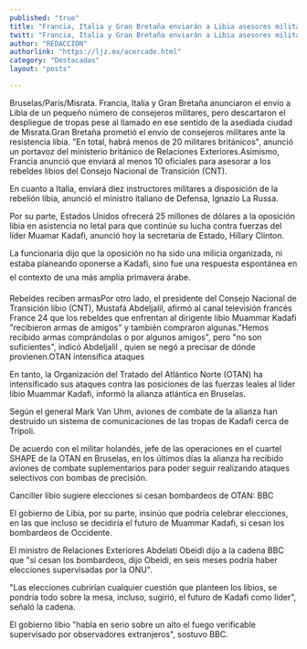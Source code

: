 ```yaml
---
published: "true"
title: "Francia, Italia y Gran Bretaña enviarán a Libia asesores militares"
twitt: "Francia, Italia y Gran Bretaña enviarán a Libia asesores militares"
author: "REDACCION"
authorlink: "https://ljz.mx/acercade.html"
category: "Destacadas"
layout: "posts"

---
```



  Bruselas/París/Misrata. Francia, Italia y Gran Bretaña anunciaron el envío a Libia de un pequeño número de consejeros militares, pero descartaron el despliegue de tropas pese al llamado en ese sentido de la asediada ciudad de Misrata.Gran Bretaña prometió el envío de consejeros militares ante la resistencia libia. "En total, habrá menos de 20 militares británicos", anunció un portavoz del ministerio británico de Relaciones Exteriores.Asimismo, Francia anunció que enviará al menos 10 oficiales para asesorar a los rebeldes libios del Consejo Nacional de Transición (CNT).



  En cuanto a Italia, enviará diez instructores militares a disposición de la rebelión libia, anunció el ministro italiano de Defensa, Ignazio La Russa.



  Por su parte, Estados Unidos ofrecerá 25 millones de dólares a la oposición libia en asistencia no letal para que continúe su lucha contra fuerzas del líder Muamar Kadafi, anunció hoy la secretaria de Estado, Hillary Clinton.



  La funcionaria dijo que la oposición no ha sido una milicia organizada, ni estaba planeando oponerse a Kadafi, sino fue una respuesta espontánea en el contexto de una más amplia primavera árabe.



  Rebeldes reciben armasPor otro lado, el presidente del Consejo Nacional de Transición libio (CNT), Mustafá Abdeljalil, afirmó al canal televisión francés France 24 que los rebeldes que enfrentan al dirigente libio Muammar Kadafi "recibieron armas de amigos" y también compraron algunas."Hemos recibido armas comprándolas o por algunos amigos", pero "no son suficientes", indicó Abdeljalil , quien se negó a precisar de dónde provienen.OTAN intensifica ataques



  En tanto, la Organización del Tratado del Atlántico Norte (OTAN) ha intensificado sus ataques contra las posiciones de las fuerzas leales al líder libio Muammar Kadafi, informó la alianza atlántica en Bruselas.



  Según el general Mark Van Uhm, aviones de combate de la alianza han destruido un sistema de comunicaciones de las tropas de Kadafi cerca de Trípoli.



  De acuerdo con el militar holandés, jefe de las operaciones en el cuartel SHAPE de la OTAN en Bruselas, en los últimos días la alianza ha recibido aviones de combate suplementarios para poder seguir realizando ataques selectivos con bombas de precisión.



  Canciller libio sugiere elecciones si cesan bombardeos de OTAN: BBC



  El gobierno de Libia, por su parte, insinúo que podría celebrar elecciones, en las que incluso se decidiría el futuro de Muammar Kadafi, si cesan los bombardeos de Occidente.



  El ministro de Relaciones Exteriores Abdelati Obeidi dijo a la cadena BBC que "si cesan los bombardeos, dijo Obeidi, en seis meses podría haber elecciones supervisadas por la ONU".



  "Las elecciones cubrirían cualquier cuestión que planteen los libios, se pondría todo sobre la mesa, incluso, sugirió, el futuro de Kadafi como líder", señaló la cadena.



  El gobierno libio "habla en serio sobre un alto el fuego verificable supervisado por observadores extranjeros", sostuvo BBC.

